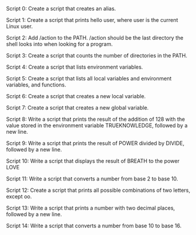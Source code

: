 Script 0: Create a script that creates an alias.

Script 1: Create a script that prints hello user, where user is the current Linux user.

Script 2: Add /action to the PATH. /action should be the last directory the shell looks into when looking for a program.

Script 3: Create a script that counts the number of directories in the PATH.

Script 4: Create a script that lists environment variables.

Script 5: Create a script that lists all local variables and environment variables, and functions.

Script 6: Create a script that creates a new local variable.

Script 7: Create a script that creates a new global variable.

Script 8: Write a script that prints the result of the addition of 128 with the value stored in the environment variable TRUEKNOWLEDGE, followed by a new line.

Script 9: Write a script that prints the result of POWER divided by DIVIDE, followed by a new line.

Script 10: Write a script that displays the result of BREATH to the power LOVE

Script 11: Write a script that converts a number from base 2 to base 10.

Script 12: Create a script that prints all possible combinations of two letters, except oo.

Script 13: Write a script that prints a number with two decimal places, followed by a new line.

Script 14: Write a script that converts a number from base 10 to base 16.
